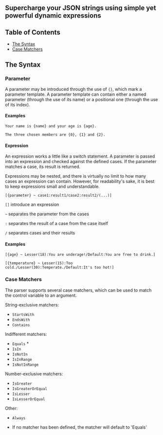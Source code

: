 ## Supercharge your JSON strings using simple yet powerful dynamic expressions

## Table of Contents

- [The Syntax](#the-syntax)
- [Case Matchers](#case-matchers)

## The Syntax

### Parameter

A parameter may be introduced through the use of `{}`, which mark a parameter
template. A parameter template can contain either a named parameter (through the
use of its name) or a positional one (through the use of its index).

#### Examples

`Your name is {name} and your age is {age}.`

`The three chosen members are {0}, {1} and {2}.`

#### Expression

An expression works a little like a switch statement. A parameter is passed into
an expression and checked against the defined cases. If the parameter matches a
case, its result is returned.

Expressions may be nested, and there is virtually no limit to how many cases an
expression can contain. However, for readability's sake, it is best to keep
expressions small and understandable.

`[{parameter} ~ case1:result1/case2:result2/(...)]`

`[]` introduce an expression

`~` separates the parameter from the cases

`:` separates the result of a case from the case itself

`/` separates cases and their results

#### Examples

`[{age} ~ Lesser(18):You are underage!/Default:You are free to drink.]`

`[{temperature} ~ Lesser(15):Too cold./Lesser(30):Temperate./Default:It's too hot!]`

### Case Matchers

The parser supports several case matchers, which can be used to match the
control variable to an argument.

String-exclusive matchers:

- `StartsWith`
- `EndsWith`
- `Contains`

Indifferent matchers:

- `Equals` *
- `IsIn`
- `IsNotIn`
- `IsInRange`
- `IsNotInRange`

Number-exclusive matchers:

- `IsGreater`
- `IsGreaterOrEqual`
- `IsLesser`
- `IsLesserOrEqual`

Other:

- `Always`

* If no matcher has been defined, the matcher will default to 'Equals'
